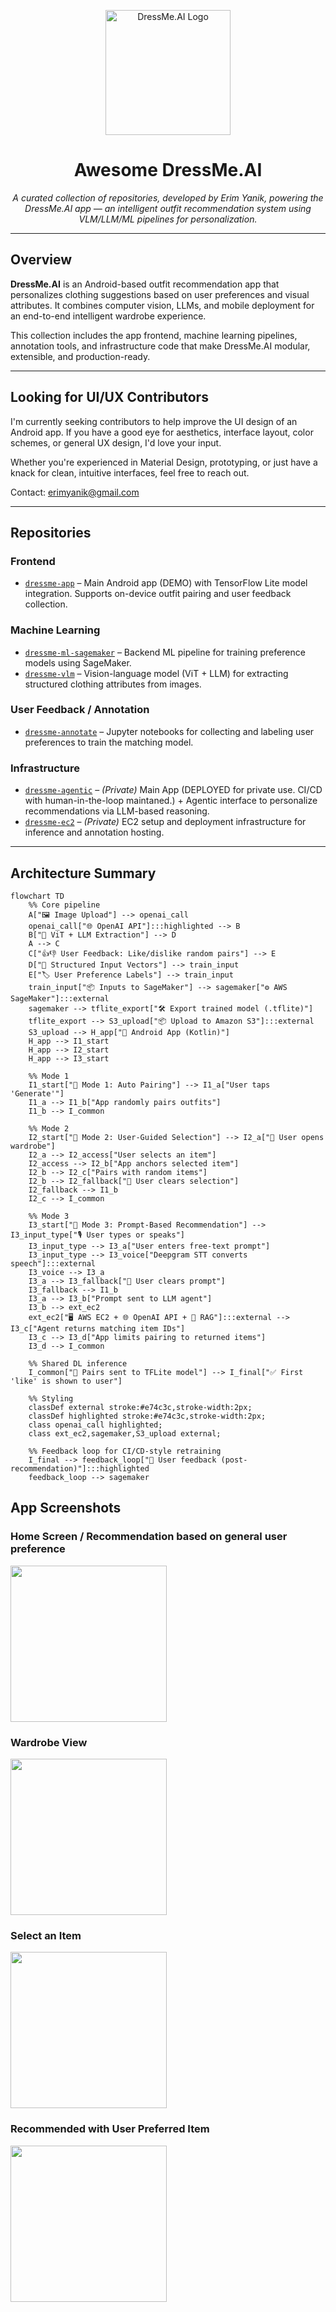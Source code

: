<p align="center">
  <img src="assets/ic_launcher-playstore.png" alt="DressMe.AI Logo" width="200"/>
</p>

<h1 align="center">Awesome DressMe.AI</h1>

<p align="center">
  <em>A curated collection of repositories, developed by Erim Yanik, powering the DressMe.AI app — an intelligent outfit recommendation system using VLM/LLM/ML pipelines for personalization.</em>
</p>

---

## Overview

**DressMe.AI** is an Android-based outfit recommendation app that personalizes clothing suggestions based on user preferences and visual attributes. It combines computer vision, LLMs, and mobile deployment for an end-to-end intelligent wardrobe experience.

This collection includes the app frontend, machine learning pipelines, annotation tools, and infrastructure code that make DressMe.AI modular, extensible, and production-ready.

---

## Looking for UI/UX Contributors

I'm currently seeking contributors to help improve the UI design of an Android app. If you have a good eye for aesthetics, interface layout, color schemes, or general UX design, I'd love your input.  

Whether you're experienced in Material Design, prototyping, or just have a knack for clean, intuitive interfaces, feel free to reach out.  

Contact: erimyanik@gmail.com

---

## Repositories

### Frontend

- [`dressme-app`](https://github.com/DressMe-AI/dressme-app) – Main Android app (DEMO) with TensorFlow Lite model integration. Supports on-device outfit pairing and user feedback collection.

### Machine Learning

- [`dressme-ml-sagemaker`](https://github.com/DressMe-AI/dressme-ml-sagemaker) – Backend ML pipeline for training preference models using SageMaker.
- [`dressme-vlm`](https://github.com/DressMe-AI/dressme-vlm) – Vision-language model (ViT + LLM) for extracting structured clothing attributes from images.

### User Feedback / Annotation

- [`dressme-annotate`](https://github.com/DressMe-AI/dressme-annotate) – Jupyter notebooks for collecting and labeling user preferences to train the matching model.

### Infrastructure

- [`dressme-agentic`](https://github.com/DressMe-AI/dressme-agentic) – *(Private)* Main App (DEPLOYED for private use. CI/CD with human-in-the-loop maintaned.) + Agentic interface to personalize recommendations via LLM-based reasoning.
- [`dressme-ec2`](https://github.com/DressMe-AI/dressme-ec2) – *(Private)* EC2 setup and deployment infrastructure for inference and annotation hosting.

---

## Architecture Summary
```mermaid
flowchart TD
    %% Core pipeline
    A["🖼️ Image Upload"] --> openai_call
    openai_call["🌐 OpenAI API"]:::highlighted --> B
    B["🧠 ViT + LLM Extraction"] --> D
    A --> C
    C["👍👎 User Feedback: Like/dislike random pairs"] --> E
    D["🧾 Structured Input Vectors"] --> train_input
    E["🏷️ User Preference Labels"] --> train_input
    train_input["📦 Inputs to SageMaker"] --> sagemaker["⚙️ AWS SageMaker"]:::external
    sagemaker --> tflite_export["🛠️ Export trained model (.tflite)"]
    tflite_export --> S3_upload["📦 Upload to Amazon S3"]:::external
    S3_upload --> H_app["📱 Android App (Kotlin)"]
    H_app --> I1_start
    H_app --> I2_start
    H_app --> I3_start

    %% Mode 1
    I1_start["🤖 Mode 1: Auto Pairing"] --> I1_a["User taps 'Generate'"]
    I1_a --> I1_b["App randomly pairs outfits"]
    I1_b --> I_common

    %% Mode 2
    I2_start["🧍 Mode 2: User-Guided Selection"] --> I2_a["🧥 User opens wardrobe"]
    I2_a --> I2_access["User selects an item"]
    I2_access --> I2_b["App anchors selected item"]
    I2_b --> I2_c["Pairs with random items"]
    I2_b --> I2_fallback["🧹 User clears selection"]
    I2_fallback --> I1_b
    I2_c --> I_common

    %% Mode 3
    I3_start["💬 Mode 3: Prompt-Based Recommendation"] --> I3_input_type["🎙️ User types or speaks"]
    I3_input_type --> I3_a["User enters free-text prompt"]
    I3_input_type --> I3_voice["Deepgram STT converts speech"]:::external
    I3_voice --> I3_a
    I3_a --> I3_fallback["🧹 User clears prompt"]
    I3_fallback --> I1_b
    I3_a --> I3_b["Prompt sent to LLM agent"]
    I3_b --> ext_ec2
    ext_ec2["🖥️ AWS EC2 + 🌐 OpenAI API + 🧲 RAG"]:::external --> I3_c["Agent returns matching item IDs"]
    I3_c --> I3_d["App limits pairing to returned items"]
    I3_d --> I_common

    %% Shared DL inference
    I_common["📲 Pairs sent to TFLite model"] --> I_final["✅ First 'like' is shown to user"]

    %% Styling
    classDef external stroke:#e74c3c,stroke-width:2px;
    classDef highlighted stroke:#e74c3c,stroke-width:2px;
    class openai_call highlighted;
    class ext_ec2,sagemaker,S3_upload external;

    %% Feedback loop for CI/CD-style retraining
    I_final --> feedback_loop["🔁 User feedback (post-recommendation)"]:::highlighted
    feedback_loop --> sagemaker

```

## App Screenshots

### Home Screen / Recommendation based on general user preference
<img src="assets/mode_1_auto_pairing.png" width="250"/>

### Wardrobe View
<img src="assets/mode_2_wardrobe.png" width="250"/>

### Select an Item
<img src="assets/mode_2_wardrobe_select_item.png" width="250"/>

### Recommended with User Preferred Item
<img src="assets/mode_2_selected_item_paired.png" width="250"/>
